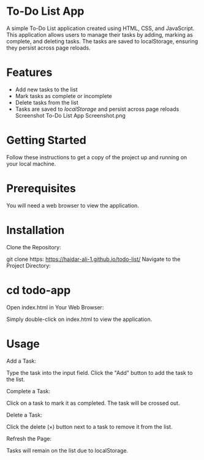 # To-Do List App
A simple To-Do List application created using HTML, CSS, and JavaScript. This application allows users to manage their tasks by adding, marking as complete, and deleting tasks. The tasks are saved to localStorage, ensuring they persist across page reloads.

# Features
* Add new tasks to the list
* Mark tasks as complete or incomplete
* Delete tasks from the list
* Tasks are saved to  $localStorage$ and persist across page reloads
Screenshot
To-Do List App Screenshot.png

# Getting Started
Follow these instructions to get a copy of the project up and running on your local machine.

# Prerequisites
You will need a web browser to view the application.

# Installation
Clone the Repository:

git clone https: https://haidar-ali-1.github.io/todo-list/
Navigate to the Project Directory:

# cd todo-app
Open index.html in Your Web Browser:

Simply double-click on index.html to view the application.

# Usage

Add a Task:

Type the task into the input field.
Click the "Add" button to add the task to the list.

Complete a Task:

Click on a task to mark it as completed. The task will be crossed out.

Delete a Task:

Click the delete (×) button next to a task to remove it from the list.

Refresh the Page:

Tasks will remain on the list due to localStorage.
